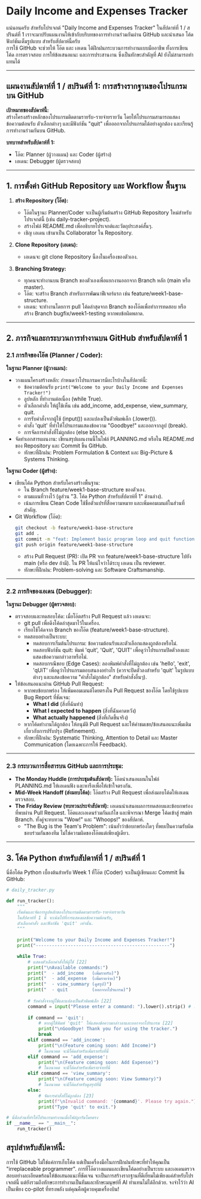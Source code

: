 # Daily Income and Expenses Tracker

แน่นอนครับ สำหรับโปรเจกต์ "Daily Income and Expenses Tracker" ในสัปดาห์ที่ 1 / สปรินต์ที่ 1 เราจะมาปรับแผนงานให้เข้ากับบริบทของการทำงานร่วมกันผ่าน GitHub และนำเสนอ โค้ดฟังก์ชันเต็มรูปแบบ สำหรับสัปดาห์นี้ครับ  
การใช้ GitHub จะช่วยให้ โอ๊ต และ เอเดน ได้ฝึกฝนกระบวนการทำงานแบบมืออาชีพ ทั้งการเขียนโค้ด การตรวจสอบ การให้ข้อเสนอแนะ และการประสานงาน ซึ่งเป็นทักษะสำคัญที่ AI ยังไม่สามารถทำแทนได้

---

## แผนงานสัปดาห์ที่ 1 / สปรินต์ที่ 1: การสร้างรากฐานของโปรแกรมบน GitHub

**เป้าหมายของสัปดาห์นี้:**  
สร้างโครงสร้างหลักของโปรแกรมติดตามรายรับ-รายจ่ายรายวัน โดยให้โปรแกรมสามารถแสดงข้อความต้อนรับ ตัวเลือกต่างๆ และมีฟังก์ชัน "quit" เพื่อออกจากโปรแกรมได้อย่างถูกต้อง และเรียนรู้การทำงานร่วมกันบน GitHub.  

**บทบาทสำหรับสัปดาห์ที่ 1:**  
- โอ๊ต: Planner (ผู้วางแผน) และ Coder (ผู้สร้าง)  
- เอเดน: Debugger (ผู้ตรวจสอบ)  

---

## 1. การตั้งค่า GitHub Repository และ Workflow พื้นฐาน
1. **สร้าง Repository (โอ๊ต):**
    - โอ๊ตในฐานะ Planner/Coder จะเป็นผู้เริ่มต้นสร้าง GitHub Repository ใหม่สำหรับโปรเจกต์นี้ (เช่น daily-tracker-project).
    - สร้างไฟล์ README.md เพื่ออธิบายโปรเจกต์และวัตถุประสงค์สั้นๆ.
    - เชิญ เอเดน เข้ามาเป็น Collaborator ใน Repository.  

2. **Clone Repository (เอเดน):**
    - เอเดนจะ git clone Repository นี้ลงในเครื่องของตัวเอง.  

3. **Branching Strategy:**
    - ทุกคนจะทำงานบน Branch ของตัวเองเพื่อแยกงานออกจาก Branch หลัก (main หรือ master).
    - โอ๊ต: จะสร้าง Branch สำหรับการพัฒนาฟีเจอร์แรก เช่น feature/week1-base-structure.
    - เอเดน: จะทำงานโดยการ pull โค้ดล่าสุดจาก Branch ของโอ๊ตเพื่อทำการทดสอบ หรือสร้าง Branch bugfix/week1-testing หากพบข้อผิดพลาด.  

---

## 2. ภารกิจและกระบวนการทำงานบน GitHub สำหรับสัปดาห์ที่ 1

### 2.1 ภารกิจของโอ๊ต (Planner / Coder):

**ในฐานะ Planner (ผู้วางแผน):**
- วางแผนโครงสร้างหลัก: กำหนดว่าโปรแกรมควรมีอะไรบ้างในสัปดาห์นี้:
    - ข้อความต้อนรับ `print("Welcome to your Daily Income and Expenses Tracker!")`
    - ลูปหลัก ที่ทำงานต่อเนื่อง (while True).
    - ตัวเลือกคำสั่ง ให้ผู้ใช้เห็น เช่น add_income, add_expense, view_summary, quit.
    - การรับคำสั่งจากผู้ใช้ (input()) และแปลงเป็นตัวพิมพ์เล็ก (.lower()).
    - คำสั่ง 'quit' ที่ทำให้โปรแกรมแสดงข้อความ "Goodbye!" และออกจากลูป (break).
    - การจัดการคำสั่งที่ไม่ถูกต้อง (else block).
- จัดทำเอกสารแผนงาน: เขียนสรุปแผนงานนี้ในไฟล์ PLANNING.md หรือใน README.md ของ Repository และ Commit ขึ้น GitHub.  
    - ทักษะที่ฝึกฝน: Problem Formulation & Context และ Big-Picture & Systems Thinking.  

**ในฐานะ Coder (ผู้สร้าง):**
- เขียนโค้ด Python สำหรับโครงสร้างพื้นฐาน:
    - ใน Branch feature/week1-base-structure ของตัวเอง.
    - ตามแผนที่วางไว้ (ดูส่วน "3. โค้ด Python สำหรับสัปดาห์ที่ 1" ด้านล่าง).
    - เน้นการเขียน Clean Code ใช้ชื่อตัวแปรที่สื่อความหมาย และเพิ่มคอมเมนต์ในส่วนที่สำคัญ.
- Git Workflow (โอ๊ต):
    ```bash
    git checkout -b feature/week1-base-structure
    git add .
    git commit -m "feat: Implement basic program loop and quit functionality"
    git push origin feature/week1-base-structure
    ```
    - สร้าง Pull Request (PR): เปิด PR จาก feature/week1-base-structure ไปยัง main (หรือ dev ถ้ามี). ใน PR ให้แน่ใจว่าได้ระบุ เอเดน เป็น reviewer.  
    - ทักษะที่ฝึกฝน: Problem-solving และ Software Craftsmanship.  

---

### 2.2 ภารกิจของเอเดน (Debugger):

**ในฐานะ Debugger (ผู้ตรวจสอบ):**
- ตรวจสอบและทดสอบโค้ด: เมื่อโอ๊ตสร้าง Pull Request แล้ว เอเดนจะ:
    - git pull เพื่อดึงโค้ดล่าสุดมาไว้ในเครื่อง.
    - เรียกใช้โค้ดจาก Branch ของโอ๊ต (feature/week1-base-structure).
    - ทดสอบอย่างเป็นระบบ:
        - ทดสอบการเริ่มต้นโปรแกรม: ข้อความต้อนรับและตัวเลือกแสดงถูกต้องหรือไม่.
        - ทดสอบฟังก์ชัน quit: พิมพ์ 'quit', 'Quit', 'QUIT' เพื่อดูว่าโปรแกรมปิดตัวลงและแสดงข้อความกล่าวลาหรือไม่.
        - ทดสอบกรณีขอบ (Edge Cases): ลองพิมพ์คำสั่งที่ไม่ถูกต้อง เช่น 'hello', 'exit', 'qUiT' เพื่อดูว่าโปรแกรมตอบสนองอย่างไร (ควรจะปิดตัวลงสำหรับ 'quit' ในรูปแบบต่างๆ และแสดงข้อความ "คำสั่งไม่ถูกต้อง" สำหรับคำสั่งอื่นๆ).
- ให้ข้อเสนอแนะผ่าน GitHub Pull Request:
    - หากพบข้อบกพร่อง ให้เพิ่มคอมเมนต์โดยตรงใน Pull Request ของโอ๊ต โดยใช้รูปแบบ Bug Report ที่ชัดเจน:
        - **What I did** (สิ่งที่ฉันทำ)
        - **What I expected to happen** (สิ่งที่ฉันคาดหวัง)
        - **What actually happened** (สิ่งที่เกิดขึ้นจริง)
    - หากโค้ดทำงานได้ถูกต้อง ให้อนุมัติ Pull Request และให้คำชมเชย/ข้อเสนอแนะเพิ่มเติมเกี่ยวกับการปรับปรุง (Refinement).
    - ทักษะที่ฝึกฝน: Systematic Thinking, Attention to Detail และ Master Communication (โดยเฉพาะการให้ Feedback).  

---

### 2.3 กระบวนการสื่อสารบน GitHub และการประชุม:
- **The Monday Huddle (การประชุมต้นสัปดาห์):** โอ๊ตนำเสนอแผนในไฟล์ PLANNING.md ให้เอเดนฟัง และหารือเพื่อให้เข้าใจตรงกัน.
- **Mid-Week Handoff (ส่งมอบโค้ด):** โอ๊ตสร้าง Pull Request เพื่อส่งมอบโค้ดให้เอเดนตรวจสอบ.
- **The Friday Review (ทบทวนประจำสัปดาห์):** เอเดนนำเสนอผลการทดสอบและข้อบกพร่องที่พบผ่าน Pull Request. โอ๊ตและเอเดนร่วมกันแก้ไข และพิจารณา Merge โค้ดเข้าสู่ main Branch. ทั้งคู่จะทบทวน "Wow!" และ "Whoops!" ของสัปดาห์.
    - "The Bug is the Team's Problem": เน้นย้ำว่าข้อบกพร่องใดๆ ที่พบเป็นความรับผิดชอบร่วมกันของทีม ไม่ใช่ความผิดของโอ๊ตแต่เพียงผู้เดียว.  

---

## 3. โค้ด Python สำหรับสัปดาห์ที่ 1 / สปรินต์ที่ 1
นี่คือโค้ด Python เบื้องต้นสำหรับ Week 1 ที่โอ๊ต (Coder) จะเป็นผู้เขียนและ Commit ขึ้น GitHub:

```python
# daily_tracker.py

def run_tracker():
    """
    เริ่มต้นและจัดการลูปหลักของโปรแกรมติดตามรายรับ-รายจ่ายรายวัน
    ในสัปดาห์ที่ 1 นี้ จะเน้นไปที่การแสดงผลข้อความต้อนรับ,
    ตัวเลือกคำสั่ง และฟังก์ชัน 'quit' เท่านั้น.
    """
    
    print("Welcome to your Daily Income and Expenses Tracker!")
    print("--------------------------------------------------")

    while True:
        # แสดงตัวเลือกคำสั่งให้ผู้ใช้ [22]
        print("\nAvailable commands:")
        print("  - add_income   (เพิ่มรายรับ)")
        print("  - add_expense  (เพิ่มรายจ่าย)")
        print("  - view_summary (ดูสรุป)")
        print("  - quit         (ออกจากโปรแกรม)")
        
        # รับคำสั่งจากผู้ใช้และแปลงเป็นตัวพิมพ์เล็ก [22]
        command = input("Please enter a command: ").lower().strip() # .strip() เพื่อลบช่องว่างหน้าหลัง
        
        if command == 'quit':
            # หากผู้ใช้พิมพ์ 'quit' ให้แสดงข้อความกล่าวลาและออกจากโปรแกรม [22]
            print("\nGoodbye! Thank you for using the tracker.")
            break
        elif command == 'add_income':
            print("\n(Feature coming soon: Add Income)")
            # ในอนาคต จะมีโค้ดสำหรับเพิ่มรายรับที่นี่
        elif command == 'add_expense':
            print("\n(Feature coming soon: Add Expense)")
            # ในอนาคต จะมีโค้ดสำหรับเพิ่มรายจ่ายที่นี่
        elif command == 'view_summary':
            print("\n(Feature coming soon: View Summary)")
            # ในอนาคต จะมีโค้ดสำหรับดูสรุปที่นี่
        else:
            # จัดการคำสั่งที่ไม่ถูกต้อง [23]
            print(f"\nInvalid command: '{command}'. Please try again.")
            print("Type 'quit' to exit.")

# นี่คือส่วนที่ทำให้โปรแกรมทำงานเมื่อไฟล์ถูกรันโดยตรง
if __name__ == "__main__":
    run_tracker()

```

## สรุปสำหรับสัปดาห์นี้:

การใช้ GitHub ไม่ใช่แค่การเก็บโค้ด แต่เป็นเครื่องมือในการฝึกฝนทักษะที่ทำให้คุณเป็น "irreplaceable programmer". การที่โอ๊ตวางแผนและเขียนโค้ดอย่างเป็นระบบ และเอเดนตรวจสอบอย่างละเอียดพร้อมให้ข้อเสนอแนะที่ชัดเจน จะเป็นการสร้างรากฐานที่ดีเยี่ยมไม่เพียงแค่สำหรับโปรเจกต์นี้ แต่ยังรวมถึงทักษะการทำงานเป็นทีมและทักษะมนุษย์ที่ AI ทำแทนไม่ได้อีกด้วย. จงจำไว้ว่า AI เป็นเพียง co-pilot ที่ทรงพลัง แต่คุณคือผู้ควบคุมเครื่องบิน!

